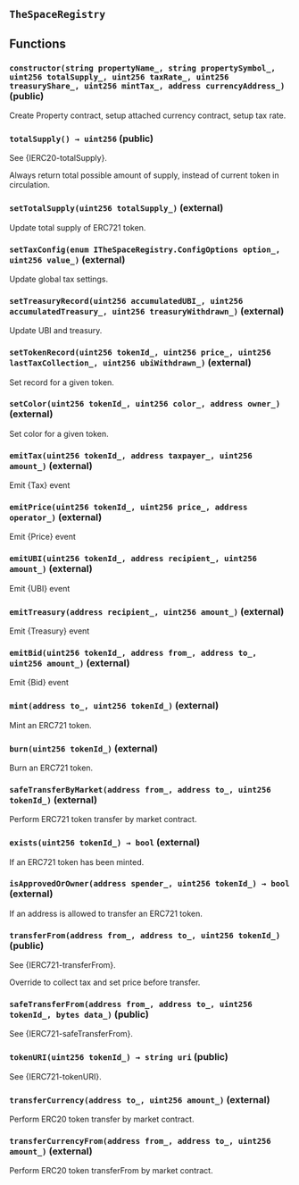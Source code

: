 ## `TheSpaceRegistry`

## Functions

### `constructor(string propertyName_, string propertySymbol_, uint256 totalSupply_, uint256 taxRate_, uint256 treasuryShare_, uint256 mintTax_, address currencyAddress_)` (public)

Create Property contract, setup attached currency contract, setup tax rate.

### `totalSupply() → uint256` (public)

See {IERC20-totalSupply}.

Always return total possible amount of supply, instead of current token in circulation.

### `setTotalSupply(uint256 totalSupply_)` (external)

Update total supply of ERC721 token.

### `setTaxConfig(enum ITheSpaceRegistry.ConfigOptions option_, uint256 value_)` (external)

Update global tax settings.

### `setTreasuryRecord(uint256 accumulatedUBI_, uint256 accumulatedTreasury_, uint256 treasuryWithdrawn_)` (external)

Update UBI and treasury.

### `setTokenRecord(uint256 tokenId_, uint256 price_, uint256 lastTaxCollection_, uint256 ubiWithdrawn_)` (external)

Set record for a given token.

### `setColor(uint256 tokenId_, uint256 color_, address owner_)` (external)

Set color for a given token.

### `emitTax(uint256 tokenId_, address taxpayer_, uint256 amount_)` (external)

Emit {Tax} event

### `emitPrice(uint256 tokenId_, uint256 price_, address operator_)` (external)

Emit {Price} event

### `emitUBI(uint256 tokenId_, address recipient_, uint256 amount_)` (external)

Emit {UBI} event

### `emitTreasury(address recipient_, uint256 amount_)` (external)

Emit {Treasury} event

### `emitBid(uint256 tokenId_, address from_, address to_, uint256 amount_)` (external)

Emit {Bid} event

### `mint(address to_, uint256 tokenId_)` (external)

Mint an ERC721 token.

### `burn(uint256 tokenId_)` (external)

Burn an ERC721 token.

### `safeTransferByMarket(address from_, address to_, uint256 tokenId_)` (external)

Perform ERC721 token transfer by market contract.

### `exists(uint256 tokenId_) → bool` (external)

If an ERC721 token has been minted.

### `isApprovedOrOwner(address spender_, uint256 tokenId_) → bool` (external)

If an address is allowed to transfer an ERC721 token.

### `transferFrom(address from_, address to_, uint256 tokenId_)` (public)

See {IERC721-transferFrom}.

Override to collect tax and set price before transfer.

### `safeTransferFrom(address from_, address to_, uint256 tokenId_, bytes data_)` (public)

See {IERC721-safeTransferFrom}.

### `tokenURI(uint256 tokenId_) → string uri` (public)

See {IERC721-tokenURI}.

### `transferCurrency(address to_, uint256 amount_)` (external)

Perform ERC20 token transfer by market contract.

### `transferCurrencyFrom(address from_, address to_, uint256 amount_)` (external)

Perform ERC20 token transferFrom by market contract.
